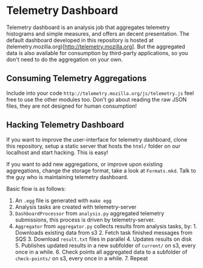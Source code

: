 Telemetry Dashboard
===================
Telemetry dashboard is an analysis job that aggregates telemetry histograms and
simple measures, and offers an decent presentation. The default dashboard
developed in this repository is hosted at
(telemetry.mozilla.org)[http://telemetry.mozilla.org]. But the aggregated data
is also available for consumption by third-party applications, so you don't need
to do the aggregation on your own.

Consuming Telemetry Aggregations
--------------------------------
Include into your code `http://telemetry.mozilla.org/js/telemetry.js` feel free
to use the other modules too.
Don't go about reading the raw JSON files, they are not designed for human
consumption!


Hacking Telemetry Dashboard
---------------------------
If you want to improve the user-interface for telemetry dashboard, clone this
repository, setup a static server that hosts the `html/` folder on our localhost
and start hacking. This is easy!

If you want to add new aggregations, or improve upon existing aggregations,
change the storage format, take a look at `Formats.mkd`. Talk to the guy who is
maintaining telemetry dashboard.

Basic flow is as follows:
  1. An `.egg` file is generated with `make egg`
  2. Analysis tasks are created with telemetry-server
  3. `DashboardProcessor` from `analysis.py` aggregated telemetry submissions,
     this process is driven by telemetry-server.
  4. `Aggregator` from `aggregator.py` collects results from analysis tasks, by:
    1. Downloads existing data from s3
    2. Fetch task finished messages from SQS
    3. Download `result.txt` files in parallel
    4. Updates results on disk
    5. Publishes updated results in a new subfolder of `current/` on s3, every
       once in a while.
    6. Check points all aggregated data to a subfolder of `check-points/` on s3,
       every once in a while.
    7. Repeat

